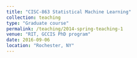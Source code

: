 ```yaml
---
title: "CISC-863 Statistical Machine Learning"
collection: teaching
type: "Graduate course"
permalink: /teaching/2014-spring-teaching-1
venue: "RIT, GCCIS PhD program"
date: 2016-09-06
location: "Rochester, NY"
---
```

